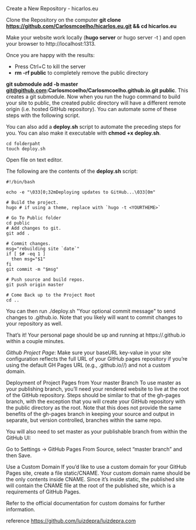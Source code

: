 Create a New Repository - hicarlos.eu

Clone the Repository on the computer
**git clone https://github.com/Carlosmcoelho/hicarlos.eu.git && cd hicarlos.eu**

Make your website work locally (**hugo server** or hugo server -t <YOURTHEME>) and open your browser to http://localhost:1313.
  
Once you are happy with the results:
- Press Ctrl+C to kill the server
- **rm -rf public** to completely remove the public directory

**git submodule add -b master git@github.com:Carlosmcoelho/Carlosmcoelho.github.io.git public**. 
This creates a git submodule. Now when you run the hugo command to build your site to public, the created public directory will have a different remote origin (i.e. hosted GitHub repository). You can automate some of these steps with the following script.

You can also add a **deploy.sh** script to automate the preceding steps for you. You can also make it executable with **chmod +x** **deploy.sh**.
```
cd folderpaht
touch deploy.sh
```
Open file on text editor.

The following are the contents of the **deploy.sh** script:
```
#!/bin/bash

echo -e "\033[0;32mDeploying updates to GitHub...\033[0m"

# Build the project.
hugo # if using a theme, replace with `hugo -t <YOURTHEME>`

# Go To Public folder
cd public
# Add changes to git.
git add .

# Commit changes.
msg="rebuilding site `date`"
if [ $# -eq 1 ]
  then msg="$1"
fi
git commit -m "$msg"

# Push source and build repos.
git push origin master

# Come Back up to the Project Root
cd ..
```
You can then run ./deploy.sh "Your optional commit message" to send changes to <USERNAME>.github.io. Note that you likely will want to commit changes to your <YOUR-PROJECT> repository as well.

That’s it! Your personal page should be up and running at https://<USERNAME>.github.io within a couple minutes.

*Github Project Page*:
Make sure your baseURL key-value in your site configuration reflects the full URL of your GitHub pages repository if you’re using the default GH Pages URL (e.g., <USERNAME>.github.io/<PROJECT>/) and not a custom domain.

Deployment of Project Pages from Your master Branch 
To use master as your publishing branch, you’ll need your rendered website to live at the root of the GitHub repository. Steps should be similar to that of the gh-pages branch, with the exception that you will create your GitHub repository with the public directory as the root. Note that this does not provide the same benefits of the gh-pages branch in keeping your source and output in separate, but version controlled, branches within the same repo.

You will also need to set master as your publishable branch from within the GitHub UI:

Go to Settings → GitHub Pages
From Source, select “master branch” and then Save.

Use a Custom Domain 
If you’d like to use a custom domain for your GitHub Pages site, create a file static/CNAME. Your custom domain name should be the only contents inside CNAME. Since it’s inside static, the published site will contain the CNAME file at the root of the published site, which is a requirements of GitHub Pages.

Refer to the official documentation for custom domains for further information.


reference 
https://github.com/luizdepra/luizdepra.com
